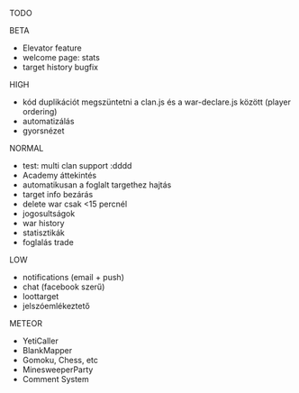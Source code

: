 TODO

BETA

- Elevator feature
- welcome page: stats
- target history bugfix

HIGH
- kód duplikációt megszüntetni a clan.js és a war-declare.js között (player ordering)
- automatizálás
- gyorsnézet

NORMAL
- test: multi clan support :dddd
- Academy áttekintés
- automatikusan a foglalt targethez hajtás
- target info bezárás
- delete war csak <15 percnél
- jogosultságok
- war history
- statisztikák
- foglalás trade

LOW
- notifications (email + push)
- chat (facebook szerű)
- loottarget
- jelszóemlékeztető

METEOR

- YetiCaller
- BlankMapper
- Gomoku, Chess, etc
- MinesweeperParty
- Comment System
